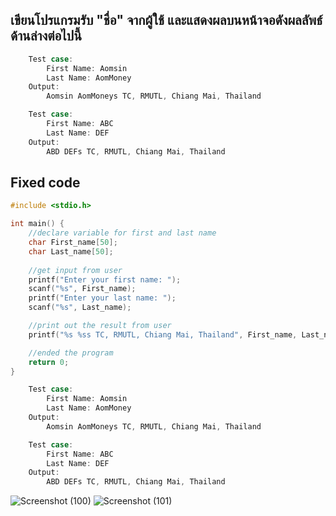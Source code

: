 ## เขียนโปรแกรมรับ "ชื่อ" จากผู้ใช้ และแสดงผลบนหน้าจอดังผลลัพธ์ด้านล่างต่อไปนี้ 
```c++
    Test case:
        First Name: Aomsin
        Last Name: AomMoney
    Output:
        Aomsin AomMoneys TC, RMUTL, Chiang Mai, Thailand

    Test case:
        First Name: ABC
        Last Name: DEF
    Output:
        ABD DEFs TC, RMUTL, Chiang Mai, Thailand
```

## Fixed code
```c++
#include <stdio.h>

int main() {
    //declare variable for first and last name
    char First_name[50];
    char Last_name[50];
    
    //get input from user
    printf("Enter your first name: ");
    scanf("%s", First_name);
    printf("Enter your last name: ");
    scanf("%s", Last_name);

    //print out the result from user
    printf("%s %ss TC, RMUTL, Chiang Mai, Thailand", First_name, Last_name);

    //ended the program
    return 0;
}
```
```c++
    Test case:
        First Name: Aomsin
        Last Name: AomMoney
    Output:
        Aomsin AomMoneys TC, RMUTL, Chiang Mai, Thailand

    Test case:
        First Name: ABC
        Last Name: DEF
    Output:
        ABD DEFs TC, RMUTL, Chiang Mai, Thailand
```
![Screenshot (100)](https://github.com/user-attachments/assets/8726a2e1-eb8e-4a3b-99fc-25a6c016f363)
![Screenshot (101)](https://github.com/user-attachments/assets/00a5c713-763c-4330-82fd-74dba52f632f)

